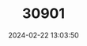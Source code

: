 ---
title: "30901"
category: "Aloe ballyi"
draft: false
date: 2024-02-22 13:03:50
languages:
  English: ["Rat Aloe"]
---
